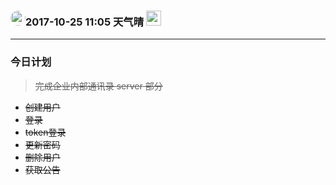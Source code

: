 
### <img src="https://tva1.sinaimg.cn/crop.60.33.341.341.180/6ead3666jw1e7rp1wn6lpj20cu0crgnf.jpg" style="width: 24px;height:24px;border-radius:50%;margin: 0;">2017-10-25 11:05 天气晴 <img src="https://s.yimg.com/os/weather/1.0.1/shadow_icon/60x60/partly_cloudy_day@2x.png" width="24" height="24" style="margin: 0;">
 
-------

### 今日计划
> <del> 完成企业内部通讯录 server 部分 </del>

* <del> 创建用户 </del>
* <del> 登录 </del>
* <del> token登录 </del>
* <del> 更新密码 </del>
* <del> 删除用户 </del>
* <del> 获取公告 </del>